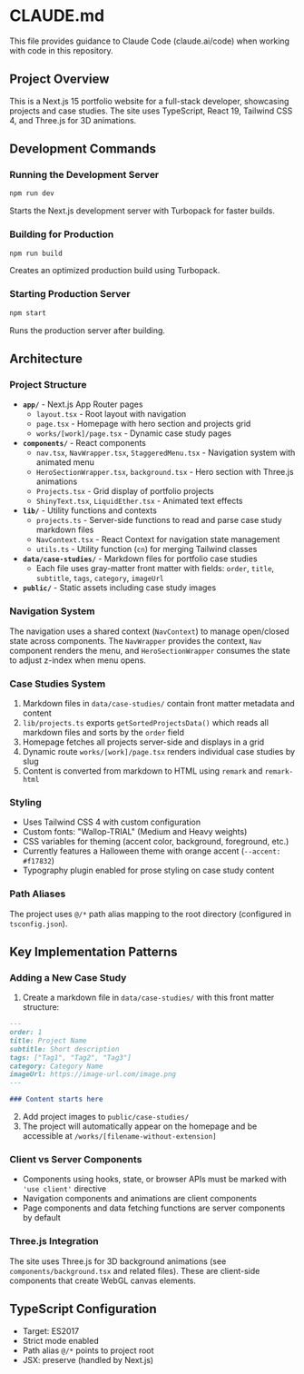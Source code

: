 # CLAUDE.md

This file provides guidance to Claude Code (claude.ai/code) when working with code in this repository.

## Project Overview

This is a Next.js 15 portfolio website for a full-stack developer, showcasing projects and case studies. The site uses TypeScript, React 19, Tailwind CSS 4, and Three.js for 3D animations.

## Development Commands

### Running the Development Server
```bash
npm run dev
```
Starts the Next.js development server with Turbopack for faster builds.

### Building for Production
```bash
npm run build
```
Creates an optimized production build using Turbopack.

### Starting Production Server
```bash
npm start
```
Runs the production server after building.

## Architecture

### Project Structure
- **`app/`** - Next.js App Router pages
  - `layout.tsx` - Root layout with navigation
  - `page.tsx` - Homepage with hero section and projects grid
  - `works/[work]/page.tsx` - Dynamic case study pages
- **`components/`** - React components
  - `nav.tsx`, `NavWrapper.tsx`, `StaggeredMenu.tsx` - Navigation system with animated menu
  - `HeroSectionWrapper.tsx`, `background.tsx` - Hero section with Three.js animations
  - `Projects.tsx` - Grid display of portfolio projects
  - `ShinyText.tsx`, `LiquidEther.tsx` - Animated text effects
- **`lib/`** - Utility functions and contexts
  - `projects.ts` - Server-side functions to read and parse case study markdown files
  - `NavContext.tsx` - React Context for navigation state management
  - `utils.ts` - Utility function (`cn`) for merging Tailwind classes
- **`data/case-studies/`** - Markdown files for portfolio case studies
  - Each file uses gray-matter front matter with fields: `order`, `title`, `subtitle`, `tags`, `category`, `imageUrl`
- **`public/`** - Static assets including case study images

### Navigation System
The navigation uses a shared context (`NavContext`) to manage open/closed state across components. The `NavWrapper` provides the context, `Nav` component renders the menu, and `HeroSectionWrapper` consumes the state to adjust z-index when menu opens.

### Case Studies System
1. Markdown files in `data/case-studies/` contain front matter metadata and content
2. `lib/projects.ts` exports `getSortedProjectsData()` which reads all markdown files and sorts by the `order` field
3. Homepage fetches all projects server-side and displays in a grid
4. Dynamic route `works/[work]/page.tsx` renders individual case studies by slug
5. Content is converted from markdown to HTML using `remark` and `remark-html`

### Styling
- Uses Tailwind CSS 4 with custom configuration
- Custom fonts: "Wallop-TRIAL" (Medium and Heavy weights)
- CSS variables for theming (accent color, background, foreground, etc.)
- Currently features a Halloween theme with orange accent (`--accent: #f17832`)
- Typography plugin enabled for prose styling on case study content

### Path Aliases
The project uses `@/*` path alias mapping to the root directory (configured in `tsconfig.json`).

## Key Implementation Patterns

### Adding a New Case Study
1. Create a markdown file in `data/case-studies/` with this front matter structure:
```markdown
---
order: 1
title: Project Name
subtitle: Short description
tags: ["Tag1", "Tag2", "Tag3"]
category: Category Name
imageUrl: https://image-url.com/image.png
---

### Content starts here
```
2. Add project images to `public/case-studies/`
3. The project will automatically appear on the homepage and be accessible at `/works/[filename-without-extension]`

### Client vs Server Components
- Components using hooks, state, or browser APIs must be marked with `'use client'` directive
- Navigation components and animations are client components
- Page components and data fetching functions are server components by default

### Three.js Integration
The site uses Three.js for 3D background animations (see `components/background.tsx` and related files). These are client-side components that create WebGL canvas elements.

## TypeScript Configuration
- Target: ES2017
- Strict mode enabled
- Path alias `@/*` points to project root
- JSX: preserve (handled by Next.js)
